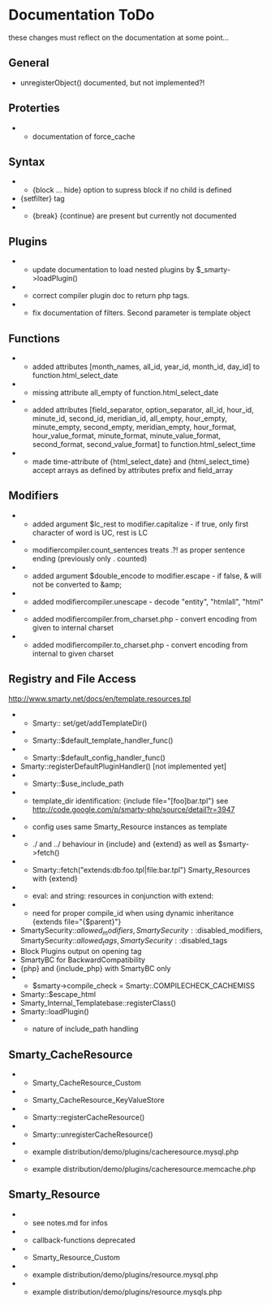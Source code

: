 # Documentation ToDo #

these changes must reflect on the documentation at some point…

## General ##

* unregisterObject() documented, but not implemented?!

## Proterties ##
* - documentation of force_cache

## Syntax ##

* - {block ... hide} option to supress block if no child is defined
* {setfilter} tag 
* - {break} {continue} are present but currently not documented


## Plugins ##

* - update documentation to load nested plugins by $_smarty->loadPlugin()
* - correct compiler plugin doc to return php tags.
* - fix documentation of filters. Second parameter is template object

## Functions ##

* - added attributes [month_names, all_id, year_id, month_id, day_id] to function.html_select_date
* - missing attribute all_empty of function.html_select_date
* - added attributes [field_separator, option_separator, all_id, hour_id, minute_id, second_id, meridian_id, all_empty, hour_empty, minute_empty, second_empty, meridian_empty, hour_format, hour_value_format, minute_format, minute_value_format, second_format, second_value_format] to function.html_select_time
* - made time-attribute of {html_select_date} and {html_select_time} accept arrays as defined by attributes prefix and field_array


## Modifiers ##

* - added argument $lc_rest to modifier.capitalize - if true, only first character of word is UC, rest is LC
* - modifiercompiler.count_sentences treats .?! as proper sentence ending (previously only . counted)
* - added argument $double_encode to modifier.escape - if false, &amp; will not be converted to &amp;amp;
* - added modifiercompiler.unescape - decode "entity", "htmlall", "html"
* - added modifiercompiler.from_charset.php - convert encoding from given to internal charset
* - added modifiercompiler.to_charset.php - convert encoding from internal to given charset


## Registry and File Access ##

http://www.smarty.net/docs/en/template.resources.tpl

* - Smarty:: set/get/addTemplateDir()
* - Smarty::$default_template_handler_func()
* - Smarty::$default_config_handler_func()
* Smarty::registerDefaultPluginHandler() [not implemented yet]
* - Smarty::$use_include_path
* - template_dir identification: {include file="[foo]bar.tpl"} see http://code.google.com/p/smarty-php/source/detail?r=3947
* - config uses same Smarty_Resource instances as template
* - ./ and ../ behaviour in {include} and {extend} as well as $smarty->fetch()
* - Smarty::fetch("extends:db:foo.tpl|file:bar.tpl") Smarty_Resources with {extend}
* - eval: and string: resources in conjunction with extend:
* - need for proper compile_id when using dynamic inheritance {extends file="{$parent}"}
* SmartySecurity::$allowed_modifiers, SmartySecurity::$disabled_modifiers, SmartySecurity::$allowed_tags, SmartySecurity::$disabled_tags
* Block Plugins output on opening tag
* SmartyBC for BackwardCompatibility
* {php} and {include_php} with SmartyBC only
* - $smarty->compile_check = Smarty:.COMPILECHECK_CACHEMISS
* Smarty::$escape_html 
* Smarty_Internal_Templatebase::registerClass()
* Smarty::loadPlugin()
* - nature of include_path handling


## Smarty_CacheResource ##

* - Smarty_CacheResource_Custom
* - Smarty_CacheResource_KeyValueStore
* - Smarty::registerCacheResource()
* - Smarty::unregisterCacheResource()
* - example distribution/demo/plugins/cacheresource.mysql.php
* - example distribution/demo/plugins/cacheresource.memcache.php


## Smarty_Resource ##

* - see notes.md for infos
* - callback-functions deprecated
* - Smarty_Resource_Custom
* - example distribution/demo/plugins/resource.mysql.php
* - example distribution/demo/plugins/resource.mysqls.php

